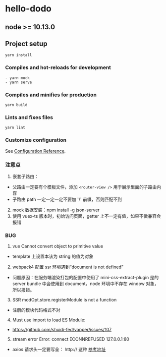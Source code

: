 # hello-dodo

## node >= 10.13.0

## Project setup

```
yarn install
```

### Compiles and hot-reloads for development

```
- yarn mock
- yarn serve
```

### Compiles and minifies for production

```
yarn build
```

### Lints and fixes files

```
yarn lint
```

### Customize configuration

See [Configuration Reference](https://cli.vuejs.org/config/).

### 注意点

1. 嵌套子路由：

- 父路由一定要有个模板文件，添加 `<router-view />` 用于展示里面的子路由内容
- 子路由 path 一定一定一定不要加 '/' 前缀，否则匹配不到

2. mock 数据安装：npm install -g json-server
3. 使用 vuex-ts 版本时，初始访问页面，getter 上不一定有值，如果不做兼容会报错

### BUG

1. vue Cannot convert object to primitive value

- template 上设置本该为 string 的值为对象

2. webpack4 配置 ssr 环境遇到“document is not defined”

- 问题原因：在服务端渲染打包的配置中使用了 mini-css-extract-plugin 是的 server bundle 中会使用到 document，node 环境中不存在 window 对象，所以报错。

3. SSR modOpt.store.registerModule is not a function
- 注册的模块代码格式不对

4. Must use import to load ES Module:
- https://github.com/shuidi-fed/vapper/issues/107

5. stream error Error: connect ECONNREFUSED 127.0.0.1:80
- axios 请求头一定要写全： http:// 这种 [参考地址](https://stackoverflow.com/questions/61530897/axios-error-connect-econnrefused-127-0-0-180)